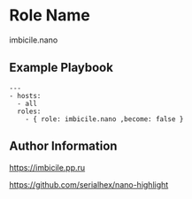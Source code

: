 Role Name
=========

imbicile.nano

Example Playbook
----------------

    ---
    - hosts: 
      - all
      roles:
        - { role: imbicile.nano ,become: false }

Author Information
------------------

https://imbicile.pp.ru

https://github.com/serialhex/nano-highlight
